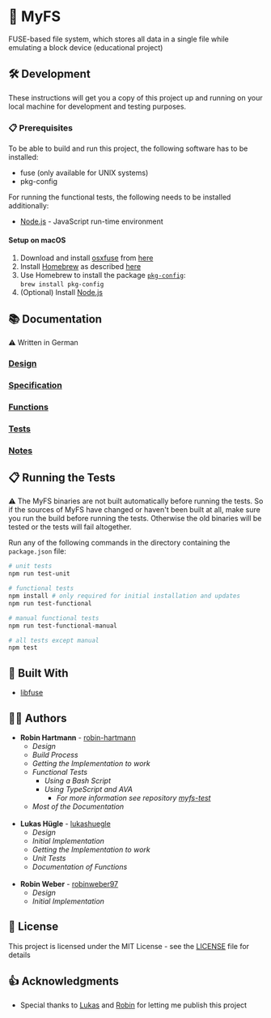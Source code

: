 # 📁 MyFS

FUSE-based file system, which stores all data in a single file while emulating a block device (educational project)

## 🛠️ Development

These instructions will get you a copy of this project up and running on your local machine for development and testing purposes.

### 📋 Prerequisites

To be able to build and run this project, the following software has to be installed:

- fuse (only available for UNIX systems)
- pkg-config

For running the functional tests, the following needs to be installed additionally:

- [Node.js](https://nodejs.org) - JavaScript run-time environment

#### Setup on macOS

1. Download and install [osxfuse](https://osxfuse.github.io/) from [here](https://github.com/osxfuse/osxfuse/releases)
1. Install [Homebrew](https://brew.sh/) as described [here](https://docs.brew.sh/Installation)
1. Use Homebrew to install the package [`pkg-config`](https://brewformulas.org/Pkg-config):<br>
   `brew install pkg-config`
1. (Optional) Install [Node.js](https://nodejs.org)

## 📚 Documentation

⚠️ Written in German

### [Design](docs/design.md)

### [Specification](docs/spec.md)

### [Functions](docs/funktionen.md)

### [Tests](docs/tests.md)

### [Notes](docs/notes.md)

## 📋 Running the Tests

⚠️ The MyFS binaries are not built automatically before running the tests. So if the sources of MyFS have changed or haven't been built at all, make sure you run the build before running the tests. Otherwise the old binaries will be tested or the tests will fail altogether.

Run any of the following commands in the directory containing the `package.json` file:

```bash
# unit tests
npm run test-unit

# functional tests
npm install # only required for initial installation and updates
npm run test-functional

# manual functional tests
npm run test-functional-manual

# all tests except manual
npm test
```

## 🧰 Built With

- [libfuse](https://github.com/libfuse/libfuse)

## 👨‍💻 Authors

- **Robin Hartmann** - [robin-hartmann](https://github.com/robin-hartmann)
  - _Design_
  - _Build Process_
  - _Getting the Implementation to work_
  - _Functional Tests_
    - _Using a Bash Script_
    - _Using TypeScript and AVA_
      - _For more information see repository [myfs-test](https://github.com/robin-hartmann/myfs-test)_
  - _Most of the Documentation_
    <br>
    <br>
- **Lukas Hügle** - [lukashuegle](https://github.com/lukashuegle)
  - _Design_
  - _Initial Implementation_
  - _Getting the Implementation to work_
  - _Unit Tests_
  - _Documentation of Functions_
    <br>
    <br>
- **Robin Weber** - [robinweber97](https://github.com/robinweber97)
  - _Design_
  - _Initial Implementation_

## 📃 License

This project is licensed under the MIT License - see the [LICENSE](LICENSE) file for details

## 👍 Acknowledgments

- Special thanks to [Lukas](https://github.com/lukashuegle) and [Robin](https://github.com/robinweber97) for letting me publish this project
